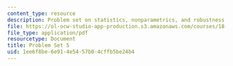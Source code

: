 ```yaml
---
content_type: resource
description: Problem set on statistics, nonparametrics, and robustness.
file: https://ol-ocw-studio-app-production.s3.amazonaws.com/courses/18-465-topics-in-statistics-nonparametrics-and-robustness-spring-2005/1ee6f8be6e914e5457b04cffb5be24b4_ps5.pdf
file_type: application/pdf
resourcetype: Document
title: Problem Set 5
uid: 1ee6f8be-6e91-4e54-57b0-4cffb5be24b4
---
```

